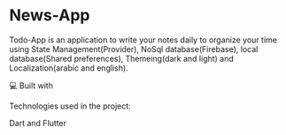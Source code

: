 # News-App
Todo-App is an application to write your notes daily to organize your time using State Management(Provider), NoSql database(Firebase), local database(Shared preferences), Themeing(dark and light) and Localization(arabic and english).

💻 Built with

Technologies used in the project:

Dart and Flutter
